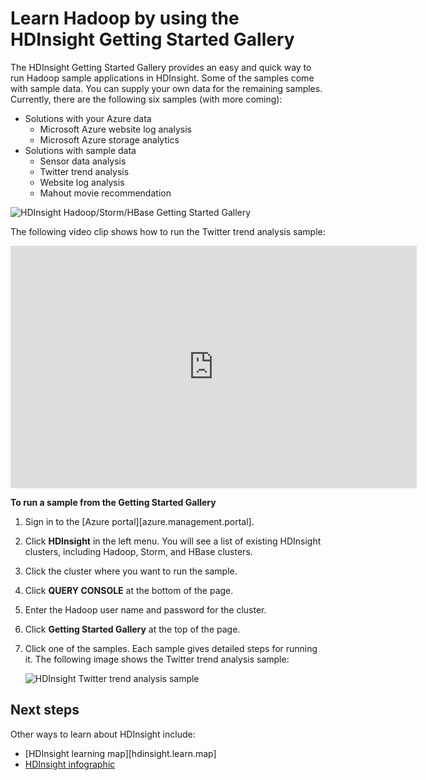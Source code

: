 <properties 
   pageTitle="Learn Hadoop in HDInsight by using the Sample Gallery" 
   description="Learn Hadoop in HDInsight by using the HDInsight Sample Gallery" 
   services="hdinsight" 
   documentationCenter="" 
   authors="mumian" 
   manager="paulettm" 
   editor="cgronlun"/>

<tags 
   ms.service="hdinsight" 
   ms.workload="big-data" 
   ms.tgt_pltfrm="na" 
   ms.devlang="na" 
   ms.topic="article" 
   ms.date="03/31/2015" 
   ms.author="jgao"/>

# Learn Hadoop by using the HDInsight Getting Started Gallery

The HDInsight Getting Started Gallery provides an easy and quick way to run Hadoop sample applications in HDInsight. Some of the samples come with sample data. You can supply your own data for the remaining samples. Currently, there are the following six samples (with more coming):

- Solutions with your Azure data
	- Microsoft Azure website log analysis
	- Microsoft Azure storage analytics
- Solutions with sample data
	- Sensor data analysis
	- Twitter trend analysis
	- Website log analysis
	- Mahout movie recommendation

![HDInsight Hadoop/Storm/HBase Getting Started Gallery][hdinsight.sample.gallery]

The following video clip shows how to run the Twitter trend analysis sample:

<center><iframe width="650" height="388" src="https://www.youtube.com/embed/7ePbHot1SN4" frameborder="0" allowfullscreen></iframe></center>


**To run a sample from the Getting Started Gallery**

1.	Sign in to the [Azure portal][azure.management.portal].
2.	Click **HDInsight** in the left menu. You will see a list of existing HDInsight clusters, including Hadoop, Storm, and HBase clusters. 
3.	Click the cluster where you want to run the sample.
4.	Click **QUERY CONSOLE** at the bottom of the page.
5.	Enter the Hadoop user name and password for the cluster.
6.	Click **Getting Started Gallery** at the top of the page.
7.	Click one of the samples. Each sample gives detailed steps for running it. The following image shows the Twitter trend analysis sample:

	![HDInsight Twitter trend analysis sample][hdinsight.twitter.sample]

## Next steps
Other ways to learn about HDInsight include:

- [HDInsight learning map][hdinsight.learn.map]
- [HDInsight infographic][hdinsight.infographic]

<!--Image references-->
[hdinsight.sample.gallery]: ./media/hdinsight-learn-hadoop-use-sample-gallery/HDInsight-Getting-Started-Gallery.png
[hdinsight.twitter.sample]: ./media/hdinsight-learn-hadoop-use-sample-gallery/HDInsight-Twitter-Trend-Analysis-sample.png

<!--Link references-->
[hdinsight.learning.map]: hdinsight-learn-map.md
[hdinsight.infographic]: http://go.microsoft.com/fwlink/?linkid=523960
